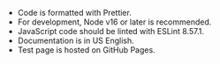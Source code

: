 - Code is formatted with Prettier.
- For development, Node v16 or later is recommended.
- JavaScript code should be linted with ESLint 8.57.1.
- Documentation is in US English.
- Test page is hosted on GitHub Pages.